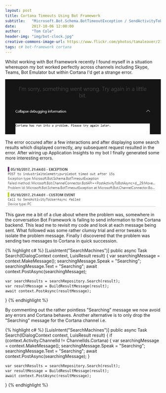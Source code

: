 ```yaml
---
layout: post
title: Cortana Timeouts Using Bot Framework
subtitle:   "Microsoft.Bot.Schema.BotTimeoutException / SendActivityToUserAsync failed"
date:       2017-10-06 12:00:00
author:     "Tom Cole"
header-img: "img/bot-clock.jpg"
creative-commons-image-url: https://www.flickr.com/photos/tamaleaver/2170840601
tags: c# bot-framework cortana
---
```


Whilst working with Bot Framework recently I found myself in a situation whereupon my bot worked perfectly across channels including Skype, Teams, Bot Emulator but within Cortana I'd get a strange error.

![Cortana has run into a problem. Please try again later.](/img/cortana-timeout-error.jpg)

The error occured after a few interactions and after displaying some search results which displayed correctly, any subsequent request resulted in the error. After wiring up Application Insights to my bot I finally generated some more interesting errors.

![Exception type: Microsoft.Bot.Schema.BotTimeoutExceptionFailed method: Microsoft.Bot.ChannelConnector.BotAPI. Call to SendActivityToUserAsync failed](/img/application-insights-bot-error.jpg)

This gave me a bit of a clue about where the problem was, somewhere in the conversation Bot Framework is failing to send information to the Cortana backend. This lead me to revisit my code and look at each message being sent. What followed was some rather clumsy trial and error tweaks to isolate the problem message. Finally I discovered that the problem was sending two messages to Cortana in quick succession.

{% highlight c# %}
[LuisIntent("SearchMachines")]
public async Task Search(IDialogContext context, LuisResult result)
{
    var searchingMessage = context.MakeMessage();
    searchingMessage.Speak = "Searching";
    searchingMessage.Text = "Searching";
    await context.PostAsync(searchingMessage);

    var searchResults = searchRepository.Search(result);
    var resultMessage = BuildResultMessage(result);
    await context.PostAsync(resultMessage);
}
{% endhighlight %}

By commenting out the rather pointless "Searching" message we now avoid any errors and Cortana behaves. Another alternative is to only drop the "Searching" message for the Cortana channel i.e.

{% highlight c# %}
[LuisIntent("SearchMachines")]
public async Task Search(IDialogContext context, LuisResult result)
{
    if (context.Activity.ChannelId != ChannelIds.Cortana)
    {
        var searchingMessage = context.MakeMessage();
        searchingMessage.Speak = "Searching";
        searchingMessage.Text = "Searching";
        await context.PostAsync(searchingMessage);
    }

    var searchResults = searchRepository.Search(result);
    var resultMessage = BuildResultMessage(result);
    await context.PostAsync(resultMessage);
}
{% endhighlight %}